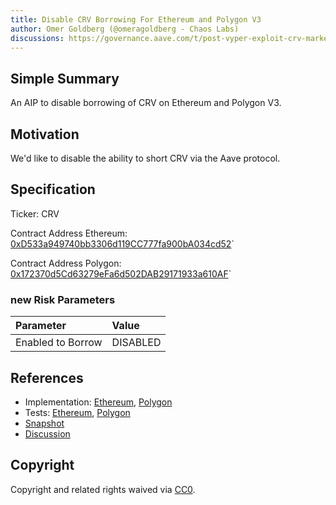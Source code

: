 ```yaml
---
title: Disable CRV Borrowing For Ethereum and Polygon V3
author: Omer Goldberg (@omeragoldberg - Chaos Labs)
discussions: https://governance.aave.com/t/post-vyper-exploit-crv-market-update-and-recommendations/14214/42
---
```


## Simple Summary

An AIP to disable borrowing of CRV on Ethereum and Polygon V3.

## Motivation

We'd like to disable the ability to short CRV via the Aave protocol.

## Specification

Ticker: CRV

Contract Address Ethereum: [0xD533a949740bb3306d119CC777fa900bA034cd52](https://etherscan.io/address/0xD533a949740bb3306d119CC777fa900bA034cd52)`

Contract Address Polygon: [0x172370d5Cd63279eFa6d502DAB29171933a610AF](https://etherscan.io/address/0x172370d5Cd63279eFa6d502DAB29171933a610AF)`

### new Risk Parameters

| Parameter         | Value    |
| :---------------- | :------- |
| Enabled to Borrow | DISABLED |

## References

- Implementation: [Ethereum](https://github.com/bgd-labs/aave-proposals/blob/main/src/AaveV3_Multi_DisableCRVBorrows_20230508/AaveV3_Eth_DisableCRVBorrows_20230508.sol), [Polygon](https://github.com/bgd-labs/aave-proposals/blob/main/src/AaveV3_Multi_DisableCRVBorrows_20230508/AaveV3_Pol_DisableCRVBorrows_20230508.sol)
- Tests: [Ethereum](https://github.com/bgd-labs/aave-proposals/blob/main/src/AaveV3_Multi_DisableCRVBorrows_20230508/AaveV3_Eth_DisableCRVBorrows_20230508.t.sol), [Polygon](https://github.com/bgd-labs/aave-proposals/blob/main/src/AaveV3_Multi_DisableCRVBorrows_20230508/AaveV3_Pol_DisableCRVBorrows_20230508.t.sol)
- [Snapshot](TODO)
- [Discussion](TODO)

## Copyright

Copyright and related rights waived via [CC0](https://creativecommons.org/publicdomain/zero/1.0/).
